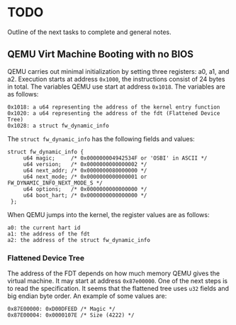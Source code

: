 # TODO

Outline of the next tasks to complete and general notes.

## QEMU Virt Machine Booting with no BIOS

QEMU carries out minimal initialization by setting three registers: a0, a1, and
a2. Execution starts at address `0x1000`, the instructions consist of 24 bytes
in total. The variables QEMU use start at address `0x1018`. The variables
are as follows:

    0x1018: a u64 representing the address of the kernel entry function
    0x1020: a u64 representing the address of the fdt (Flattened Device Tree)
    0x1028: a struct fw_dynamic_info 

The `struct fw_dynamic_info` has the following fields and values:

    struct fw_dynamic_info {
         u64 magic;     /* 0x000000004942534F or 'OSBI' in ASCII */
         u64 version;   /* 0x0000000000000002 */
         u64 next_addr; /* 0x0000000080000000 */
         u64 next_mode; /* 0x0000000000000001 or FW_DYNAMIC_INFO_NEXT_MODE_S */
         u64 options;   /* 0x0000000000000000 */
         u64 boot_hart; /* 0x0000000000000000 */
     };

When QEMU jumps into the kernel, the register values are as follows:

    a0: the current hart id
    a1: the address of the fdt
    a2: the address of the struct fw_dynamic_info

### Flattened Device Tree

The address of the FDT depends on how much memory QEMU gives the virtual
machine. It may start at address `0x87e00000`. One of the next steps is to read
the specification. It seems that the flattened tree uses `u32` fields and big
endian byte order. An example of some values are:

    0x87E00000: 0xD00DFEED /* Magic */
    0x87E00004: 0x0000107E /* Size (4222) */
